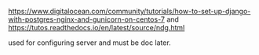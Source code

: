 https://www.digitalocean.com/community/tutorials/how-to-set-up-django-with-postgres-nginx-and-gunicorn-on-centos-7
and 
https://tutos.readthedocs.io/en/latest/source/ndg.html

used for configuring server and must be doc later.